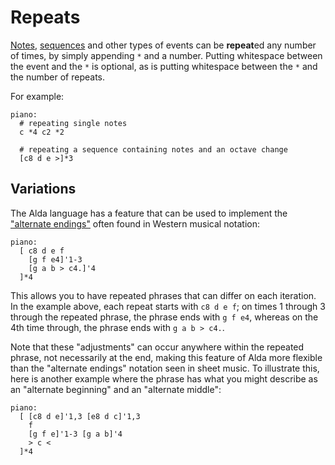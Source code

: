 # Repeats

[Notes](notes.md), [sequences](sequences.md) and other types of events can be **repeat**ed any number of times, by simply appending `*` and a number. Putting whitespace between the event and the `*` is optional, as is putting whitespace between the `*` and the number of repeats.

For example:

```
piano:
  # repeating single notes
  c *4 c2 *2

  # repeating a sequence containing notes and an octave change
  [c8 d e >]*3
```

## Variations

The Alda language has a feature that can be used to implement the ["alternate
endings"](http://dictionary.onmusic.org/terms/4798-second_ending_735) often
found in Western musical notation:

```
piano:
  [ c8 d e f
    [g f e4]'1-3
    [g a b > c4.]'4
  ]*4
```

This allows you to have repeated phrases that can differ on each iteration. In
the example above, each repeat starts with `c8 d e f`; on times 1 through 3
through the repeated phrase, the phrase ends with `g f e4`, whereas on the 4th
time through, the phrase ends with `g a b > c4.`.

Note that these "adjustments" can occur anywhere within the repeated phrase, not
necessarily at the end, making this feature of Alda more flexible than the
"alternate endings" notation seen in sheet music. To illustrate this, here is
another example where the phrase has what you might describe as an "alternate
beginning" and an "alternate middle":

```
piano:
  [ [c8 d e]'1,3 [e8 d c]'1,3
    f
    [g f e]'1-3 [g a b]'4
    > c <
  ]*4
```

